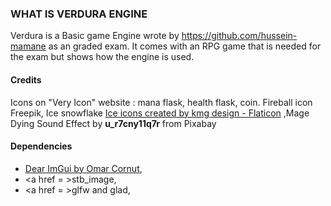 ### WHAT IS VERDURA ENGINE
Verdura is a Basic game Engine wrote by https://github.com/hussein-mamane as an graded exam.
It comes with an RPG game that is needed for the exam but shows how the engine is used.
#### Credits
Icons on "Very Icon" website : mana flask, health flask, coin.
Fireball icon Freepik,
Ice snowflake <a href="https://www.flaticon.com/free-icons/ice" title="ice icons">Ice icons created by kmg design - Flaticon</a>
,Mage Dying Sound Effect by **u_r7cny11q7r** from Pixabay
#### Dependencies
- <a href = "https://github.com/ocornut/imgui">Dear ImGui by Omar Cornut</a>,
- <a href = >stb_image</a>,
- <a href = >glfw and glad</a>,
